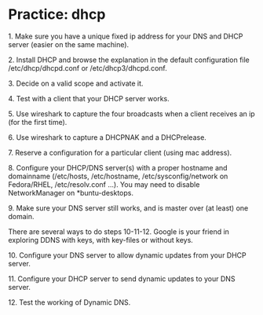 # Practice: dhcp

1\. Make sure you have a unique fixed ip address for your DNS and DHCP
server (easier on the same machine).

2\. Install DHCP and browse the explanation in the default configuration
file /etc/dhcp/dhcpd.conf or /etc/dhcp3/dhcpd.conf.

3\. Decide on a valid scope and activate it.

4\. Test with a client that your DHCP server works.

5\. Use wireshark to capture the four broadcasts when a client receives
an ip (for the first time).

6\. Use wireshark to capture a DHCPNAK and a DHCPrelease.

7\. Reserve a configuration for a particular client (using mac address).

8\. Configure your DHCP/DNS server(s) with a proper hostname and
domainname (/etc/hosts, /etc/hostname, /etc/sysconfig/network on
Fedora/RHEL, /etc/resolv.conf \...). You may need to disable
NetworkManager on \*buntu-desktops.

9\. Make sure your DNS server still works, and is master over (at least)
one domain.

There are several ways to do steps 10-11-12. Google is your friend in
exploring DDNS with keys, with key-files or without keys.

10\. Configure your DNS server to allow dynamic updates from your DHCP
server.

11\. Configure your DHCP server to send dynamic updates to your DNS
server.

12\. Test the working of Dynamic DNS.

